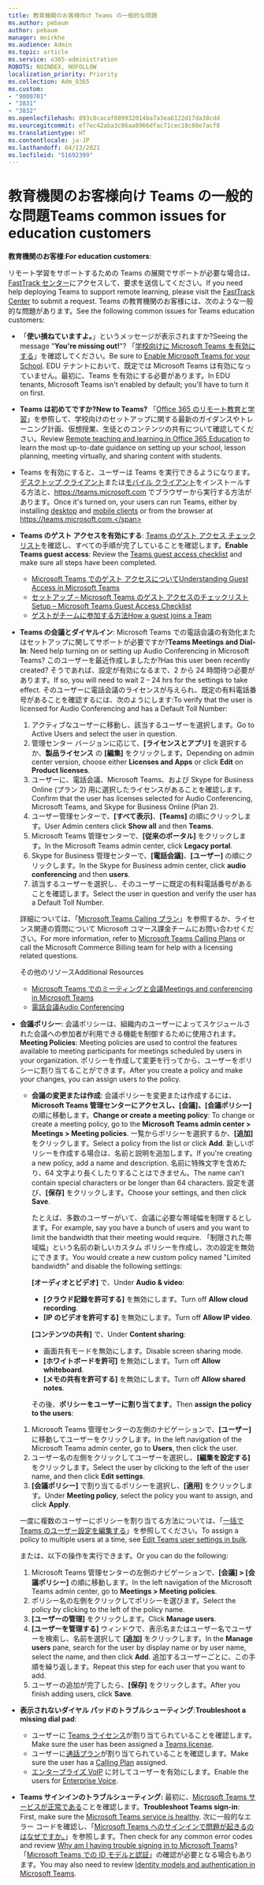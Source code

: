 ```yaml
---
title: 教育機関のお客様向け Teams の一般的な問題
ms.author: pebaum
author: pebaum
manager: mnirkhe
ms.audience: Admin
ms.topic: article
ms.service: o365-administration
ROBOTS: NOINDEX, NOFOLLOW
localization_priority: Priority
ms.collection: Adm_O365
ms.custom:
- "9000701"
- "3831"
- "3832"
ms.openlocfilehash: 893c8cacaf089932014ba7a3ea6122d17da38cdd
ms.sourcegitcommit: ef7ec42aba3c06aa8966dfac71cec18c08e7acf8
ms.translationtype: HT
ms.contentlocale: ja-JP
ms.lasthandoff: 04/13/2021
ms.locfileid: "51692399"
---
```

# <a name="teams-common-issues-for-education-customers"></a><span data-ttu-id="2fcbf-102">教育機関のお客様向け Teams の一般的な問題</span><span class="sxs-lookup"><span data-stu-id="2fcbf-102">Teams common issues for education customers</span></span>

<span data-ttu-id="2fcbf-103">**教育機関のお客様**:</span><span class="sxs-lookup"><span data-stu-id="2fcbf-103">**For education customers**:</span></span>

<span data-ttu-id="2fcbf-104">リモート学習をサポートするための Teams の展開でサポートが必要な場合は、[FastTrack センター](https://www.microsoft.com/fasttrack)にアクセスして、要求を送信してください。</span><span class="sxs-lookup"><span data-stu-id="2fcbf-104">If you need help deploying Teams to support remote learning, please visit the [FastTrack Center](https://www.microsoft.com/fasttrack) to submit a request.</span></span> <span data-ttu-id="2fcbf-105">Teams の教育機関のお客様には、次のような一般的な問題があります。</span><span class="sxs-lookup"><span data-stu-id="2fcbf-105">See the following common issues for Teams education customers:</span></span>

- <span data-ttu-id="2fcbf-106">「**使い損ねていますよ。**」というメッセージが表示されますか?</span><span class="sxs-lookup"><span data-stu-id="2fcbf-106">Seeing the message "**You're missing out!**"?</span></span> <span data-ttu-id="2fcbf-107">「[学校向けに Microsoft Teams を有効にする](https://docs.microsoft.com/microsoft-365/education/intune-edu-trial/enable-microsoft-teams)」を確認してください。</span><span class="sxs-lookup"><span data-stu-id="2fcbf-107">Be sure to [Enable Microsoft Teams for your School](https://docs.microsoft.com/microsoft-365/education/intune-edu-trial/enable-microsoft-teams).</span></span> <span data-ttu-id="2fcbf-108">EDU テナントにおいて、既定では Microsoft Teams は有効になっていません。最初に、Teams を有効にする必要があります。</span><span class="sxs-lookup"><span data-stu-id="2fcbf-108">In EDU tenants, Microsoft Teams isn't enabled by default; you'll have to turn it on first.</span></span>

- <span data-ttu-id="2fcbf-109">**Teams は初めてですか?**</span><span class="sxs-lookup"><span data-stu-id="2fcbf-109">**New to Teams?**</span></span> <span data-ttu-id="2fcbf-110">「[Office 365 のリモート教育と学習](https://support.office.com/article/remote-teaching-and-learning-in-office-365-education-f651ccae-7b65-478b-8366-51bb884025c4)」を参照して、学校向けのセットアップに関する最新のガイダンスやトレーニング計画、仮想授業、生徒とのコンテンツの共有について確認してください。</span><span class="sxs-lookup"><span data-stu-id="2fcbf-110">Review [Remote teaching and learning in Office 365 Education](https://support.office.com/article/remote-teaching-and-learning-in-office-365-education-f651ccae-7b65-478b-8366-51bb884025c4) to learn the most up-to-date guidance on setting up your school, lesson planning, meeting virtually, and sharing content with students.</span></span>

- <span data-ttu-id="2fcbf-111">Teams を有効にすると、ユーザーは Teams を実行できるようになります。[デスクトップ クライアント](https://docs.microsoft.com/MicrosoftTeams/get-clients#desktop-client)または[モバイル クライアント](https://docs.microsoft.com/MicrosoftTeams/get-clients#mobile-clients)をインストールする方法と、https://teams.microsoft.com でブラウザーから実行する方法があります。</span><span class="sxs-lookup"><span data-stu-id="2fcbf-111">Once it's turned on, your users can run Teams, either by installing [desktop](https://docs.microsoft.com/MicrosoftTeams/get-clients#desktop-client) and [mobile clients](https://docs.microsoft.com/MicrosoftTeams/get-clients#mobile-clients) or from the browser at https://teams.microsoft.com.</span></span>

- <span data-ttu-id="2fcbf-112">**Teams のゲスト アクセスを有効にする**: [Teams のゲスト アクセス チェックリスト](https://docs.microsoft.com/microsoftteams/guest-access-checklist)を確認し、すべての手順が完了していることを確認します。</span><span class="sxs-lookup"><span data-stu-id="2fcbf-112">**Enable Teams guest access**: Review the [Teams guest access checklist](https://docs.microsoft.com/microsoftteams/guest-access-checklist) and make sure all steps have been completed.</span></span>
    - [<span data-ttu-id="2fcbf-113">Microsoft Teams でのゲスト アクセスについて</span><span class="sxs-lookup"><span data-stu-id="2fcbf-113">Understanding Guest Access in Microsoft Teams</span></span>](https://docs.microsoft.com/microsoftteams/guest-access)
    - [<span data-ttu-id="2fcbf-114">セットアップ – Microsoft Teams のゲスト アクセスのチェックリスト</span><span class="sxs-lookup"><span data-stu-id="2fcbf-114">Setup – Microsoft Teams Guest Access Checklist</span></span>](https://docs.microsoft.com/microsoftteams/guest-access-checklist)
    - [<span data-ttu-id="2fcbf-115">ゲストがチームに参加する方法</span><span class="sxs-lookup"><span data-stu-id="2fcbf-115">How a guest joins a Team</span></span>](https://docs.microsoft.com/microsoftteams/guest-joins)

- <span data-ttu-id="2fcbf-116">**Teams の会議とダイヤルイン**: Microsoft Teams での電話会議の有効化またはセットアップに関してサポートが必要ですか?</span><span class="sxs-lookup"><span data-stu-id="2fcbf-116">**Teams Meetings and Dial-In**: Need help turning on or setting up Audio Conferencing in Microsoft Teams?</span></span> <span data-ttu-id="2fcbf-117">このユーザーを最近作成しましたか?</span><span class="sxs-lookup"><span data-stu-id="2fcbf-117">Has this user been recently created?</span></span> <span data-ttu-id="2fcbf-118">そうであれば、設定が有効になるまで、2 から 24 時間待つ必要があります。</span><span class="sxs-lookup"><span data-stu-id="2fcbf-118">If so, you will need to wait 2 – 24 hrs for the settings to take effect.</span></span> <span data-ttu-id="2fcbf-119">そのユーザーに電話会議のライセンスが与えられ、既定の有料電話番号があることを確認するには、次のようにします:</span><span class="sxs-lookup"><span data-stu-id="2fcbf-119">To verify that the user is licensed for Audio Conferencing and has a Default Toll Number:</span></span>
    1. <span data-ttu-id="2fcbf-120">アクティブなユーザーに移動し、該当するユーザーを選択します。</span><span class="sxs-lookup"><span data-stu-id="2fcbf-120">Go to Active Users and select the user in question.</span></span>
    2. <span data-ttu-id="2fcbf-121">管理センター バージョンに応じて、**[ライセンスとアプリ]** を選択するか、**製品ライセンス** の **[編集]** をクリックします。</span><span class="sxs-lookup"><span data-stu-id="2fcbf-121">Depending on admin center version, choose either **Licenses and Apps** or click **Edit** on **Product licenses**.</span></span>
    3. <span data-ttu-id="2fcbf-122">ユーザーに、電話会議、Microsoft Teams、および Skype for Business Online (プラン 2) 用に選択したライセンスがあることを確認します。</span><span class="sxs-lookup"><span data-stu-id="2fcbf-122">Confirm that the user has licenses selected for Audio Conferencing, Microsoft Teams, and Skype for Business Online (Plan 2).</span></span>
    4. <span data-ttu-id="2fcbf-123">ユーザー管理センターで、**[すべて表示]**、**[Teams]** の順にクリックします。</span><span class="sxs-lookup"><span data-stu-id="2fcbf-123">User Admin centers click **Show all** and then **Teams**.</span></span>
    5. <span data-ttu-id="2fcbf-124">Microsoft Teams 管理センターで、**[従来のポータル]** をクリックします。</span><span class="sxs-lookup"><span data-stu-id="2fcbf-124">In the Microsoft Teams admin center, click **Legacy portal**.</span></span>
    6. <span data-ttu-id="2fcbf-125">Skype for Business 管理センターで、**[電話会議]**、**[ユーザー]** の順にクリックします。</span><span class="sxs-lookup"><span data-stu-id="2fcbf-125">In the Skype for Business admin center, click **audio conferencing** and then **users**.</span></span>
    7. <span data-ttu-id="2fcbf-126">該当するユーザーを選択し、そのユーザーに既定の有料電話番号があることを確認します。</span><span class="sxs-lookup"><span data-stu-id="2fcbf-126">Select the user in question and verify the user has a Default Toll Number.</span></span>

    <span data-ttu-id="2fcbf-127">詳細については、「[Microsoft Teams Calling プラン](https://docs.microsoft.com/microsoftteams/calling-plans-for-office-365)」を参照するか、ライセンス関連の質問について Microsoft コマース課金チームにお問い合わせください。</span><span class="sxs-lookup"><span data-stu-id="2fcbf-127">For more information, refer to [Microsoft Teams Calling Plans](https://docs.microsoft.com/microsoftteams/calling-plans-for-office-365) or call the Microsoft Commerce Billing team for help with a licensing related questions.</span></span>

    <span data-ttu-id="2fcbf-128">その他のリソース</span><span class="sxs-lookup"><span data-stu-id="2fcbf-128">Additional Resources</span></span>

    - [<span data-ttu-id="2fcbf-129">Microsoft Teams でのミーティングと会議</span><span class="sxs-lookup"><span data-stu-id="2fcbf-129">Meetings and conferencing in Microsoft Teams</span></span>](https://docs.microsoft.com/microsoftteams/deploy-meetings-microsoft-teams-landing-page)
    - [<span data-ttu-id="2fcbf-130">電話会議</span><span class="sxs-lookup"><span data-stu-id="2fcbf-130">Audio Conferencing</span></span>](https://docs.microsoft.com/microsoftteams/audio-conferencing-in-office-365)

- <span data-ttu-id="2fcbf-131">**会議ポリシー**: 会議ポリシーは、組織内のユーザーによってスケジュールされた会議への参加者が利用できる機能を制御するために使用されます。</span><span class="sxs-lookup"><span data-stu-id="2fcbf-131">**Meeting Policies**: Meeting policies are used to control the features available to meeting participants for meetings scheduled by users in your organization.</span></span> <span data-ttu-id="2fcbf-132">ポリシーを作成して変更を行ってから、ユーザーをポリシーに割り当てることができます。</span><span class="sxs-lookup"><span data-stu-id="2fcbf-132">After you create a policy and make your changes, you can assign users to the policy.</span></span>

    - <span data-ttu-id="2fcbf-133">**会議の変更または作成**: 会議ポリシーを変更または作成するには、**Microsoft Teams 管理センターにアクセスし、[会議]、[会議ポリシー]** の順に移動します。</span><span class="sxs-lookup"><span data-stu-id="2fcbf-133">**Change or create a meeting policy**: To change or create a meeting policy, go to the **Microsoft Teams admin center > Meetings > Meeting policies**.</span></span> <span data-ttu-id="2fcbf-134">一覧からポリシーを選択するか、**[追加]** をクリックします。</span><span class="sxs-lookup"><span data-stu-id="2fcbf-134">Select a policy from the list or click **Add**.</span></span> <span data-ttu-id="2fcbf-135">新しいポリシーを作成する場合は、名前と説明を追加します。</span><span class="sxs-lookup"><span data-stu-id="2fcbf-135">If you're creating a new policy, add a name and description.</span></span> <span data-ttu-id="2fcbf-136">名前に特殊文字を含めたり、64 文字より長くしたりすることはできません。</span><span class="sxs-lookup"><span data-stu-id="2fcbf-136">The name can't contain special characters or be longer than 64 characters.</span></span> <span data-ttu-id="2fcbf-137">設定を選び、**[保存]** をクリックします。</span><span class="sxs-lookup"><span data-stu-id="2fcbf-137">Choose your settings, and then click **Save**.</span></span> 
    
        <span data-ttu-id="2fcbf-138">たとえば、多数のユーザーがいて、会議に必要な帯域幅を制限するとします。</span><span class="sxs-lookup"><span data-stu-id="2fcbf-138">For example, say you have a bunch of users and you want to limit the bandwidth that their meeting would require.</span></span> <span data-ttu-id="2fcbf-139">「制限された帯域幅」という名前の新しいカスタム ポリシーを作成し、次の設定を無効にできます。</span><span class="sxs-lookup"><span data-stu-id="2fcbf-139">You would create a new custom policy named "Limited bandwidth" and disable the following settings:</span></span>

        <span data-ttu-id="2fcbf-140">**[オーディオとビデオ]** で、</span><span class="sxs-lookup"><span data-stu-id="2fcbf-140">Under **Audio & video**:</span></span>
        - <span data-ttu-id="2fcbf-141">**[クラウド記録を許可する]** を無効にします。</span><span class="sxs-lookup"><span data-stu-id="2fcbf-141">Turn off **Allow cloud recording**.</span></span>
        - <span data-ttu-id="2fcbf-142">**[IP のビデオを許可する]** を無効にします。</span><span class="sxs-lookup"><span data-stu-id="2fcbf-142">Turn off **Allow IP video**.</span></span>

        <span data-ttu-id="2fcbf-143">**[コンテンツの共有]** で、</span><span class="sxs-lookup"><span data-stu-id="2fcbf-143">Under **Content sharing**:</span></span>

        - <span data-ttu-id="2fcbf-144">画面共有モードを無効にします。</span><span class="sxs-lookup"><span data-stu-id="2fcbf-144">Disable screen sharing mode.</span></span>
        - <span data-ttu-id="2fcbf-145">**[ホワイトボードを許可]** を無効にします。</span><span class="sxs-lookup"><span data-stu-id="2fcbf-145">Turn off **Allow whiteboard**.</span></span>
        - <span data-ttu-id="2fcbf-146">**[メモの共有を許可する]** を無効にします。</span><span class="sxs-lookup"><span data-stu-id="2fcbf-146">Turn off **Allow shared notes**.</span></span>

        <span data-ttu-id="2fcbf-147">その後、**ポリシーをユーザーに割り当てます**。</span><span class="sxs-lookup"><span data-stu-id="2fcbf-147">Then **assign the policy to the users**:</span></span>

    1. <span data-ttu-id="2fcbf-148">Microsoft Teams 管理センターの左側のナビゲーションで、**[ユーザー]** に移動してユーザーをクリックします。</span><span class="sxs-lookup"><span data-stu-id="2fcbf-148">In the left navigation of the Microsoft Teams admin center, go to **Users**, then click the user.</span></span>
    2. <span data-ttu-id="2fcbf-149">ユーザー名の左側をクリックしてユーザーを選択し、**[編集を設定する]** をクリックします。</span><span class="sxs-lookup"><span data-stu-id="2fcbf-149">Select the user by clicking to the left of the user name, and then click **Edit settings**.</span></span>
    3. <span data-ttu-id="2fcbf-150">**[会議ポリシー]** で割り当てるポリシーを選択し、**[適用]** をクリックします。</span><span class="sxs-lookup"><span data-stu-id="2fcbf-150">Under **Meeting policy**, select the policy you want to assign, and click **Apply**.</span></span>

    <span data-ttu-id="2fcbf-151">一度に複数のユーザーにポリシーを割り当てる方法については、「[一括で Teams のユーザー設定を編集する](https://docs.microsoft.com/microsoftteams/edit-user-settings-in-bulk)」を参照してください。</span><span class="sxs-lookup"><span data-stu-id="2fcbf-151">To assign a policy to multiple users at a time, see [Edit Teams user settings in bulk](https://docs.microsoft.com/microsoftteams/edit-user-settings-in-bulk).</span></span>

    <span data-ttu-id="2fcbf-152">または、以下の操作を実行できます。</span><span class="sxs-lookup"><span data-stu-id="2fcbf-152">Or you can do the following:</span></span>
    1. <span data-ttu-id="2fcbf-153">Microsoft Teams 管理センターの左側のナビゲーションで、**[会議] > [会議ポリシー]** の順に移動します。</span><span class="sxs-lookup"><span data-stu-id="2fcbf-153">In the left navigation of the Microsoft Teams admin center, go to **Meetings > Meeting policies**.</span></span>
    2. <span data-ttu-id="2fcbf-154">ポリシー名の左側をクリックしてポリシーを選びます。</span><span class="sxs-lookup"><span data-stu-id="2fcbf-154">Select the policy by clicking to the left of the policy name.</span></span>
    3. <span data-ttu-id="2fcbf-155">**[ユーザーの管理]** をクリックします。</span><span class="sxs-lookup"><span data-stu-id="2fcbf-155">Click **Manage users**.</span></span>
    4. <span data-ttu-id="2fcbf-156">**[ユーザーを管理する]** ウィンドウで、表示名またはユーザー名でユーザーを検索し、名前を選択して **[追加]** をクリックします。</span><span class="sxs-lookup"><span data-stu-id="2fcbf-156">In the **Manage users** pane, search for the user by display name or by user name, select the name, and then click **Add**.</span></span> <span data-ttu-id="2fcbf-157">追加するユーザーごとに、この手順を繰り返します。</span><span class="sxs-lookup"><span data-stu-id="2fcbf-157">Repeat this step for each user that you want to add.</span></span>
    5. <span data-ttu-id="2fcbf-158">ユーザーの追加が完了したら、**[保存]** をクリックします。</span><span class="sxs-lookup"><span data-stu-id="2fcbf-158">After you finish adding users, click **Save**.</span></span>

- <span data-ttu-id="2fcbf-159">**表示されないダイヤル パッドのトラブルシューティング**:</span><span class="sxs-lookup"><span data-stu-id="2fcbf-159">**Troubleshoot a missing dial pad**:</span></span>
    - <span data-ttu-id="2fcbf-160">ユーザーに [Teams ライセンス](https://docs.microsoft.com/MicrosoftTeams/assign-teams-licenses)が割り当てられていることを確認します。</span><span class="sxs-lookup"><span data-stu-id="2fcbf-160">Make sure the user has been assigned a [Teams license](https://docs.microsoft.com/MicrosoftTeams/assign-teams-licenses).</span></span>
    - <span data-ttu-id="2fcbf-161">ユーザーに[通話プラン](https://docs.microsoft.com/MicrosoftTeams/calling-plan-landing-page)が割り当てられていることを確認します。</span><span class="sxs-lookup"><span data-stu-id="2fcbf-161">Make sure the user has a [Calling Plan](https://docs.microsoft.com/MicrosoftTeams/calling-plan-landing-page) assigned.</span></span>
    - <span data-ttu-id="2fcbf-162">[エンタープライズ VoIP](https://docs.microsoft.com/skypeforbusiness/skype-for-business-hybrid-solutions/plan-your-phone-system-cloud-pbx-solution/enable-users-for-enterprise-voice-online-and-phone-system-voicemail#to-enable-your-users-for-phone-system-in-office-365-voice-and-voicemail) に対してユーザーを有効にします。</span><span class="sxs-lookup"><span data-stu-id="2fcbf-162">Enable the users for [Enterprise Voice](https://docs.microsoft.com/skypeforbusiness/skype-for-business-hybrid-solutions/plan-your-phone-system-cloud-pbx-solution/enable-users-for-enterprise-voice-online-and-phone-system-voicemail#to-enable-your-users-for-phone-system-in-office-365-voice-and-voicemail).</span></span>

- <span data-ttu-id="2fcbf-163">**Teams サインインのトラブルシューティング:** 最初に、[Microsoft Teams サービスが正常である](https://admin.microsoft.com/Adminportal/Home?source=applauncher#/servicehealth)ことを確認します。</span><span class="sxs-lookup"><span data-stu-id="2fcbf-163">**Troubleshoot Teams sign-in**: First, make sure the [Microsoft Teams service is healthy](https://admin.microsoft.com/Adminportal/Home?source=applauncher#/servicehealth).</span></span> <span data-ttu-id="2fcbf-164">次に一般的なエラー コードを確認し、「[Microsoft Teams へのサインインで問題が起きるのはなぜですか。](https://support.office.com/article/a02f683b-61a3-4008-9447-ee60c5593b0f)」を参照します。</span><span class="sxs-lookup"><span data-stu-id="2fcbf-164">Then check for any common error codes and review [Why am I having trouble signing in to Microsoft Teams](https://support.office.com/article/a02f683b-61a3-4008-9447-ee60c5593b0f)?</span></span> <span data-ttu-id="2fcbf-165">「[Microsoft Teams での ID モデルと認証](https://docs.microsoft.com/MicrosoftTeams/identify-models-authentication)」の確認が必要となる場合もあります。</span><span class="sxs-lookup"><span data-stu-id="2fcbf-165">You may also need to review [Identity models and authentication in Microsoft Teams](https://docs.microsoft.com/MicrosoftTeams/identify-models-authentication).</span></span>
